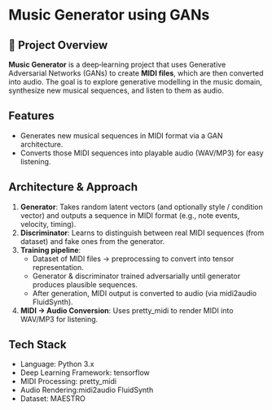 # Music Generator using GANs   

## 🎵 Project Overview  
**Music Generator** is a deep‐learning project that uses Generative Adversarial Networks (GANs) to create **MIDI files**, which are then converted into audio. The goal is to explore generative modelling in the music domain, synthesize new musical sequences, and listen to them as audio.  

## Features  
- Generates new musical sequences in MIDI format via a GAN architecture.  
- Converts those MIDI sequences into playable audio (WAV/MP3) for easy listening.  

## Architecture & Approach  
1. **Generator**: Takes random latent vectors (and optionally style / condition vector) and outputs a sequence in MIDI format (e.g., note events, velocity, timing).  
2. **Discriminator**: Learns to distinguish between real MIDI sequences (from dataset) and fake ones from the generator.  
3. **Training pipeline**:  
   - Dataset of MIDI files → preprocessing to convert into tensor representation.  
   - Generator & discriminator trained adversarially until generator produces plausible sequences.  
   - After generation, MIDI output is converted to audio (via midi2audio FluidSynth).  
4. **MIDI → Audio Conversion**: Uses pretty_midi to render MIDI into WAV/MP3 for listening.  

## Tech Stack  
- Language: Python 3.x  
- Deep Learning Framework: tensorflow
- MIDI Processing: pretty_midi
- Audio Rendering:midi2audio FluidSynth
- Dataset: MAESTRO


